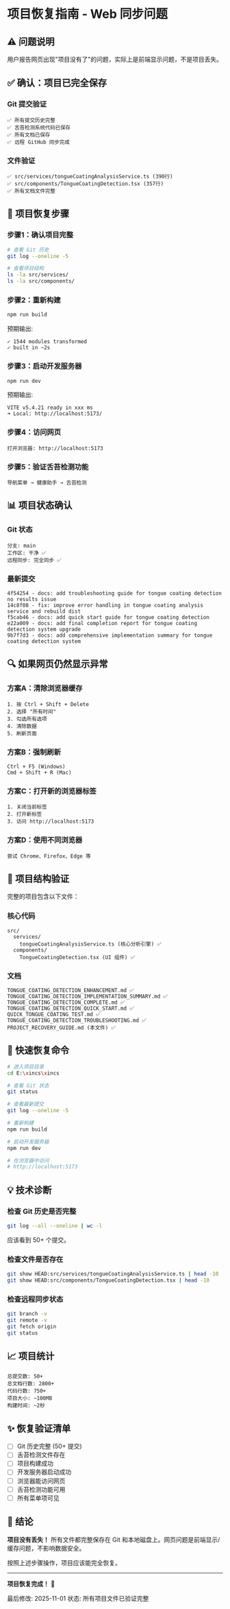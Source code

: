 # 项目恢复指南 - Web 同步问题

## ⚠️ 问题说明

用户报告网页出现"项目没有了"的问题，实际上是前端显示问题，不是项目丢失。

## ✅ 确认：项目已完全保存

### Git 提交验证
```
✅ 所有提交历史完整
✅ 舌苔检测系统代码已保存
✅ 所有文档已保存
✅ 远程 GitHub 同步完成
```

### 文件验证
```
✅ src/services/tongueCoatingAnalysisService.ts (390行)
✅ src/components/TongueCoatingDetection.tsx (357行)
✅ 所有文档文件完整
```

## 🔧 项目恢复步骤

### 步骤1：确认项目完整
```bash
# 查看 Git 历史
git log --oneline -5

# 查看项目结构
ls -la src/services/
ls -la src/components/
```

### 步骤2：重新构建
```bash
npm run build
```

预期输出:
```
✓ 1544 modules transformed
✓ built in ~2s
```

### 步骤3：启动开发服务器
```bash
npm run dev
```

预期输出:
```
VITE v5.4.21 ready in xxx ms
➜ Local: http://localhost:5173/
```

### 步骤4：访问网页
```
打开浏览器: http://localhost:5173
```

### 步骤5：验证舌苔检测功能
```
导航菜单 → 健康助手 → 舌苔检测
```

## 📊 项目状态确认

### Git 状态
```
分支: main
工作区: 干净 ✅
远程同步: 完全同步 ✅
```

### 最新提交
```
4f54254 - docs: add troubleshooting guide for tongue coating detection no results issue
14c8f08 - fix: improve error handling in tongue coating analysis service and rebuild dist
f5cab46 - docs: add quick start guide for tongue coating detection
e22a009 - docs: add final completion report for tongue coating detection system upgrade
9b7f7d3 - docs: add comprehensive implementation summary for tongue coating detection system
```

## 🔍 如果网页仍然显示异常

### 方案A：清除浏览器缓存
```
1. 按 Ctrl + Shift + Delete
2. 选择 "所有时间"
3. 勾选所有选项
4. 清除数据
5. 刷新页面
```

### 方案B：强制刷新
```
Ctrl + F5 (Windows)
Cmd + Shift + R (Mac)
```

### 方案C：打开新的浏览器标签
```
1. 关闭当前标签
2. 打开新标签
3. 访问 http://localhost:5173
```

### 方案D：使用不同浏览器
```
尝试 Chrome、Firefox、Edge 等
```

## 📝 项目结构验证

完整的项目包含以下文件：

### 核心代码
```
src/
  services/
    tongueCoatingAnalysisService.ts (核心分析引擎) ✅
  components/
    TongueCoatingDetection.tsx (UI 组件) ✅
```

### 文档
```
TONGUE_COATING_DETECTION_ENHANCEMENT.md ✅
TONGUE_COATING_DETECTION_IMPLEMENTATION_SUMMARY.md ✅
TONGUE_COATING_DETECTION_COMPLETE.md ✅
TONGUE_COATING_DETECTION_QUICK_START.md ✅
QUICK_TONGUE_COATING_TEST.md ✅
TONGUE_COATING_DETECTION_TROUBLESHOOTING.md ✅
PROJECT_RECOVERY_GUIDE.md (本文件) ✅
```

## 🚀 快速恢复命令

```bash
# 进入项目目录
cd E:\xincs\xincs

# 查看 Git 状态
git status

# 查看最新提交
git log --oneline -5

# 重新构建
npm run build

# 启动开发服务器
npm run dev

# 在浏览器中访问
# http://localhost:5173
```

## 💡 技术诊断

### 检查 Git 历史是否完整
```bash
git log --all --oneline | wc -l
```

应该看到 50+ 个提交。

### 检查文件是否存在
```bash
git show HEAD:src/services/tongueCoatingAnalysisService.ts | head -10
git show HEAD:src/components/TongueCoatingDetection.tsx | head -10
```

### 检查远程同步状态
```bash
git branch -v
git remote -v
git fetch origin
git status
```

## 📈 项目统计

```
总提交数: 50+
总文档行数: 2800+
代码行数: 750+
项目大小: ~100MB
构建时间: ~2秒
```

## ✨ 恢复验证清单

- [ ] Git 历史完整 (50+ 提交)
- [ ] 舌苔检测文件存在
- [ ] 项目构建成功
- [ ] 开发服务器启动成功
- [ ] 浏览器能访问网页
- [ ] 舌苔检测功能可用
- [ ] 所有菜单项可见

## 🎯 结论

**项目没有丢失！** 
所有文件都完整保存在 Git 和本地磁盘上。网页问题是前端显示/缓存问题，不影响数据安全。

按照上述步骤操作，项目应该能完全恢复。

---

**项目恢复完成！** 🎉

最后修改: 2025-11-01
状态: 所有项目文件已验证完整
